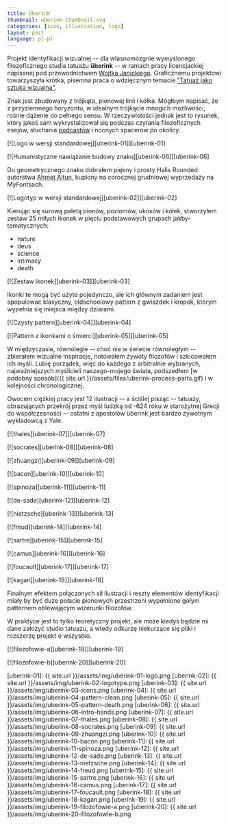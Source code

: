 ```yaml
---
title: Überink
thumbnail: uberink-thumbnail.svg
categories: [icon, illustration, logo]
layout: post
language: pl-pl
---
```


Projekt identyfikacji wizualnej -- dla własnomózgnie wymyślonego filozoficznego studia tatuażu **überink** -- w ramach pracy licencjackiej napisanej pod przewodnictwem [Wojtka Janickiego](http://gobranding.eu/). Graficznemu projektowi towarzyszyła krótka, pisemna praca o wdzięcznym temacie ["Tatuaż jako sztuka wizualna"]({{site.url}}/assets/files/uberink-historia-tatuazu.pdf).

Znak jest zbudowany z trójkąta, pionowej linii i kółka. Mógłbym napisać, że z przyziemnego horyzontu, w idealnym trójkącie mnogich możliwości, rośnie dążenie do pełnego sensu. W rzeczywistości jednak jest to rysunek, który jakoś sam wykrystalizował się podczas czytania filozoficznych esejów, słuchania [podcastów](http://www.partiallyexaminedlife.com/) i nocnych spacerów po okolicy.

[![Logo w wersji standardowej][uberink-01]][uberink-01]

[![Humanistyczne nawiązanie budowy znaku][uberink-06]][uberink-06]

Do geometrycznego znaku dobrałem piękny i prosty Halis Rounded autorstwa [Ahmet Altun](http://www.aatype.net/), kupiony na corocznej grudniowej wyprzedaży na MyFontsach.

[![Logotyp w wersji standardowej][uberink-02]][uberink-02]

Kierując się surową paletą pionów, poziomów, ukosów i kółek, stworzyłem zestaw 25 miłych ikonek w pięciu podstawowych grupach jakby-tematycznych:

- nature
- deus
- science
- intimacy
- death

[![Zestaw ikonek][uberink-03]][uberink-03]

Ikonki te mogą być użyte pojedynczo, ale ich głównym zadaniem jest spopulować klasyczny, oldschoolowy pattern z gwiazdek i kropek, którym wypełnia się miejsca między dziarami.

[![Czysty pattern][uberink-04]][uberink-04]

[![Pattern z ikonkami o śmierci][uberink-05]][uberink-05]

W międzyczasie, równolegle -- choć nie w świecie równoległym -- zbierałem wizualne inspiracje, notowałem żywoty filozofów i szkicowałem ich myśli. Lubię porządek, więc do każdego z arbitralnie wybranych, najważniejszych myślicieli naszego-mojego świata, podszedłem [w podobny sposób]({{ site.url }}/assets/files/uberink-process-parts.gif) i w kolejności chronologicznej.

Owocem ciężkiej pracy jest 12 ilustracji -- a ściślej pisząc -- tatuaży, obrazujących przekrój przez myśl ludzką od -624 roku w starożytnej Grecji do współczesności -- ostatni z apostołów überink jest bardzo żywotnym wykładowcą z Yale.

[![thales][uberink-07]][uberink-07]

[![socrates][uberink-08]][uberink-08]

[![zhuangzi][uberink-09]][uberink-09]

[![bacon][uberink-10]][uberink-10]

[![spinoza][uberink-11]][uberink-11]

[![de-sade][uberink-12]][uberink-12]

[![nietzsche][uberink-13]][uberink-13]

[![freud][uberink-14]][uberink-14]

[![sartre][uberink-15]][uberink-15]

[![camus][uberink-16]][uberink-16]

[![foucault][uberink-17]][uberink-17]

[![kagan][uberink-18]][uberink-18]

Finalnym efektem połączonych sił ilustracji i reszty elementów identyfikacji miały by być duże połacie pionowych przestrzeni wypełnione gołym patternem oblewającym wizerunki filozofów.

W praktyce jest to tylko teoretyczny projekt, ale może kiedyś będzie mi dane założyć studio tatuażu, a wtedy odkurzę niekurzące się pliki i rozszerzę projekt o wszystko.

[![filozofowie-a][uberink-19]][uberink-19]

[![filozofowie-b][uberink-20]][uberink-20]

[uberink-01]: {{ site.url }}/assets/img/uberink-01-logo.png
[uberink-02]: {{ site.url }}/assets/img/uberink-02-logotype.png
[uberink-03]: {{ site.url }}/assets/img/uberink-03-icons.png
[uberink-04]: {{ site.url }}/assets/img/uberink-04-pattern-clean.png
[uberink-05]: {{ site.url }}/assets/img/uberink-05-pattern-death.png
[uberink-06]: {{ site.url }}/assets/img/uberink-06-intro-hands.png
[uberink-07]: {{ site.url }}/assets/img/uberink-07-thales.png
[uberink-08]: {{ site.url }}/assets/img/uberink-08-socrates.png
[uberink-09]: {{ site.url }}/assets/img/uberink-09-zhuangzi.png
[uberink-10]: {{ site.url }}/assets/img/uberink-10-bacon.png
[uberink-11]: {{ site.url }}/assets/img/uberink-11-spinoza.png
[uberink-12]: {{ site.url }}/assets/img/uberink-12-de-sade.png
[uberink-13]: {{ site.url }}/assets/img/uberink-13-nietzsche.png
[uberink-14]: {{ site.url }}/assets/img/uberink-14-freud.png
[uberink-15]: {{ site.url }}/assets/img/uberink-15-sartre.png
[uberink-16]: {{ site.url }}/assets/img/uberink-16-camus.png
[uberink-17]: {{ site.url }}/assets/img/uberink-17-foucault.png
[uberink-18]: {{ site.url }}/assets/img/uberink-18-kagan.png
[uberink-19]: {{ site.url }}/assets/img/uberink-19-filozofowie-a.png
[uberink-20]: {{ site.url }}/assets/img/uberink-20-filozofowie-b.png
